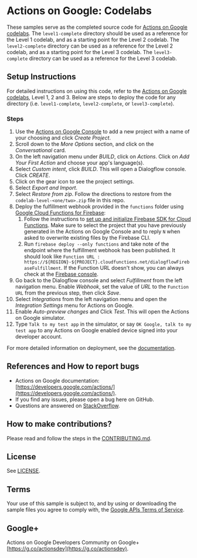 # Actions on Google: Codelabs

These samples serve as the completed source code for
[Actions on Google codelabs](https://codelabs.developers.google.com/?cat=Assistant).
The `level1-complete` directory should be used as a reference for the
Level 1 codelab, and as a starting point for the Level 2 codelab. The
`level2-complete` directory can be used as a reference for the Level 2 
codelab, and as a starting point for the Level 3 codelab. The 
`level3-complete` directory can be used as a reference for the Level 3 codelab.

## Setup Instructions

For detailed instructions on using this code, refer to the
[Actions on Google codelabs](https://codelabs.developers.google.com/?cat=Assistant),
Level 1, 2 and 3. Below are steps to deploy the code for any directory
(i.e. `level1-complete`, `level2-complete`, or `level3-complete`).

### Steps

1. Use the [Actions on Google Console](https://console.actions.google.com) to add a new project with a name of your choosing and click *Create Project*.
1. Scroll down to the *More Options* section, and click on the *Conversational* card.
1. On the left navigation menu under *BUILD*, click on *Actions*. Click on *Add Your First Action* and choose your app's language(s).
1. Select *Custom intent*, click *BUILD*. This will open a Dialogflow console. Click *CREATE*.
1. Click on the gear icon to see the project settings.
1. Select *Export and Import*.
1. Select *Restore from zip*. Follow the directions to restore from the `codelab-level-<one/two>.zip` file in this repo.
1. Deploy the fulfillment webhook provided in the `functions` folder using [Google Cloud Functions for Firebase](https://firebase.google.com/docs/functions/):
    1. Follow the instructions to [set up and initialize Firebase SDK for Cloud Functions](https://firebase.google.com/docs/functions/get-started#set_up_and_initialize_functions_sdk). Make sure to select the project that you have previously generated in the Actions on Google Console and to reply `N` when asked to overwrite existing files by the Firebase CLI.
    1. Run `firebase deploy --only functions` and take note of the endpoint where the fulfillment webhook has been published. It should look like `Function URL : https://${REGION}-${PROJECT}.cloudfunctions.net/dialogflowFirebaseFulfillment`.  If the Function URL doesn't show, you can always check at the [Firebase console](https://console.firebase.google.com/).
1. Go back to the Dialogflow console and select *Fulfillment* from the left navigation menu. Enable *Webhook*, set the value of *URL* to the `Function URL` from the previous step, then click *Save*.
1. Select *Integrations* from the left navigation menu and open the *Integration Settings* menu for Actions on Google.
1. Enable *Auto-preview changes* and Click *Test*. This will open the Actions on Google simulator.
1. Type `Talk to my test app` in the simulator, or say `OK Google, talk to my test app` to any Actions on Google enabled device signed into your developer account.

For more detailed information on deployment, see the [documentation](https://developers.google.com/actions/dialogflow/deploy-fulfillment).



## References and How to report bugs
* Actions on Google documentation: [https://developers.google.com/actions/](https://developers.google.com/actions/).
* If you find any issues, please open a bug here on GitHub.
* Questions are answered on [StackOverflow](https://stackoverflow.com/questions/tagged/actions-on-google).

## How to make contributions?
Please read and follow the steps in the [CONTRIBUTING.md](CONTRIBUTING.md).

## License
See [LICENSE](LICENSE).

## Terms
Your use of this sample is subject to, and by using or downloading the sample files you agree to comply with, the [Google APIs Terms of Service](https://developers.google.com/terms/).

## Google+
Actions on Google Developers Community on Google+ [https://g.co/actionsdev](https://g.co/actionsdev).
